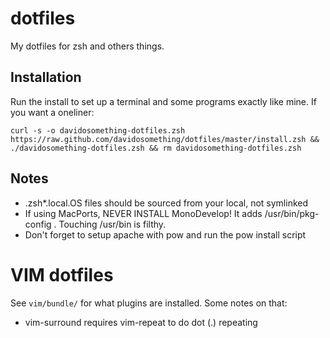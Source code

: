 dotfiles
========

My dotfiles for zsh and others things.

Installation
------------

Run the install to set up a terminal and some programs exactly like mine.
If you want a oneliner:
```
curl -s -o davidosomething-dotfiles.zsh https://raw.github.com/davidosomething/dotfiles/master/install.zsh && ./davidosomething-dotfiles.zsh && rm davidosomething-dotfiles.zsh
```


Notes
-----

* .zsh*.local.OS files should be sourced from your local, not symlinked
* If using MacPorts, NEVER INSTALL MonoDevelop! It adds /usr/bin/pkg-config .
Touching /usr/bin is filthy.
* Don't forget to setup apache with pow and run the pow install script


VIM dotfiles
============

See `vim/bundle/` for what plugins are installed. Some notes on that:

* vim-surround requires vim-repeat to do dot (.) repeating
